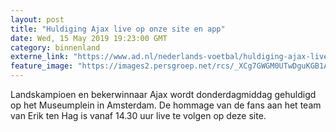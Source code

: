 ```yaml
---
layout: post
title: "Huldiging Ajax live op onze site en app"
date: Wed, 15 May 2019 19:23:00 GMT
category: binnenland
externe_link: "https://www.ad.nl/nederlands-voetbal/huldiging-ajax-live-op-onze-site-en-app~af460383/"
feature_image: "https://images2.persgroep.net/rcs/_XCg7GWGM0UTwDguKGB1A2ygexY/diocontent/148467263/_fitwidth/400/?appId=21791a8992982cd8da851550a453bd7f&quality=0.7"
---
```


Landskampioen en bekerwinnaar Ajax wordt donderdagmiddag gehuldigd op het Museumplein in Amsterdam. De hommage van de fans aan het team van Erik ten Hag is vanaf 14.30 uur live te volgen op deze site.
